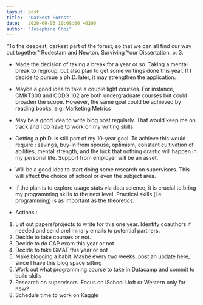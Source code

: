 ```yaml
---
layout: post
title:  "Darkest Forest"
date:   2020-09-03 10:08:00 +0200
author: "Josephine Choi"
---
```


"To the deepest, darkest part of the forest, so that we can all find our way out together" 
Rudestam and Newton. Surviving Your Dissertation. p. 3. 

- Made the decision of taking a break for a year or so. Taking a mental break to regroup, but also plan to get some writings done this year. If I decide to pursue a ph.D. later, it may strengthen the application. 

- Maybe a good idea to take a couple light courses. For instance, CMKT300 and CODG 102 are both undergraduate courses but could broaden the scope. However, the same goal could be achieved by reading books, e.g. Marketing Metrics 

- May be a good idea to write blog post regularly. That would keep me on track and I do have to work on my writing skills 

- Getting a ph.D. is still part of my 10-year goal. To achieve this would require : savings, buy-in from spouse, optimism, constant cultivation of abilities, mental strength, and the luck that nothing drastic will happen in my personal life. Support from employer will be an asset. 

- Will be a good idea to start doing some research on supervisors. This will affect the choice of school or even the subject area. 

- If the plan is to explore usage stats via data science, it is crucial to bring my programming skills to the next level. Practical skills (i.e. programming) is as important as the theoretics. 

- Actions :

1) List out papers/projects to write for this one year. Identify coauthors if needed and send preliminary emails to potential partners. 
2) Decide to take courses or not. 
3) Decide to do CAP exam this year or not
4) Decide to take GMAT this year or not
5) Make blogging a habit. Maybe every two weeks, post an update here, since I have this blog space sitting 
6) Work out what programming course to take in Datacamp and commit to build skills
7) Research on supervisors. Focus on iSchool Uoft or Western only for now? 
8) Schedule time to work on Kaggle 



